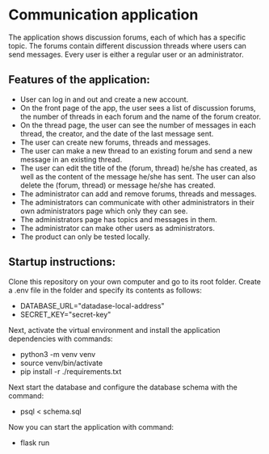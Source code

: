 # Communication application

The application shows discussion forums, each of which has a specific topic. The forums contain different discussion threads where users can send messages. Every user is either a regular user or an administrator.

## Features of the application:

* User can log in and out and create a new account.
* On the front page of the app, the user sees a list of discussion forums, the number of threads in each forum and the name of the forum creator.
* On the thread page, the user can see the number of messages in each thread, the creator, and the date of the last message sent.
* The user can create new forums, threads and messages.
* The user can make a new thread to an existing forum and send a new message in an existing thread.
* The user can edit the title of the (forum, thread) he/she has created, as well as the content of the message he/she has sent. The user can also delete the (forum, thread) or message he/she has created.
* The administrator can add and remove forums, threads and messages.
* The administrators can communicate with other administrators in their own administrators page which only they can see.
* The administrators page has topics and messages in them.
* The administrator can make other users as administrators.
* The product can only be tested locally.

## Startup instructions:

Clone this repository on your own computer and go to its root folder. Create a .env file in the folder and specify its contents as follows:
* DATABASE_URL="datadase-local-address"
* SECRET_KEY="secret-key"

Next, activate the virtual environment and install the application dependencies with commands:
* python3 -m venv venv
* source venv/bin/activate
* pip install -r ./requirements.txt

Next start the database and configure the database schema with the command:
* psql < schema.sql

Now you can start the application with command:
* flask run
